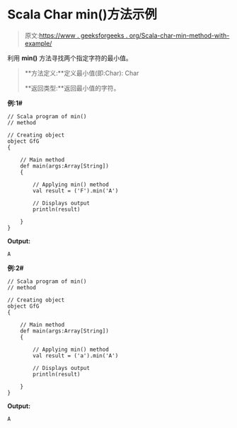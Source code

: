 # Scala Char min()方法示例

> 原文:[https://www . geeksforgeeks . org/Scala-char-min-method-with-example/](https://www.geeksforgeeks.org/scala-char-min-method-with-example/)

利用 **min()** 方法寻找两个指定字符的最小值。

> **方法定义:**定义最小值(即:Char): Char
> 
> **返回类型:**返回最小值的字符。

**例:1#**

```
// Scala program of min()
// method

// Creating object
object GfG
{ 

    // Main method
    def main(args:Array[String])
    {

        // Applying min() method 
        val result = ('F').min('A')

        // Displays output
        println(result)

    }
} 
```

**Output:**

```
A

```

**例:2#**

```
// Scala program of min()
// method

// Creating object
object GfG
{ 

    // Main method
    def main(args:Array[String])
    {

        // Applying min() method
        val result = ('a').min('A')

        // Displays output
        println(result)

    }
} 
```

**Output:**

```
A

```